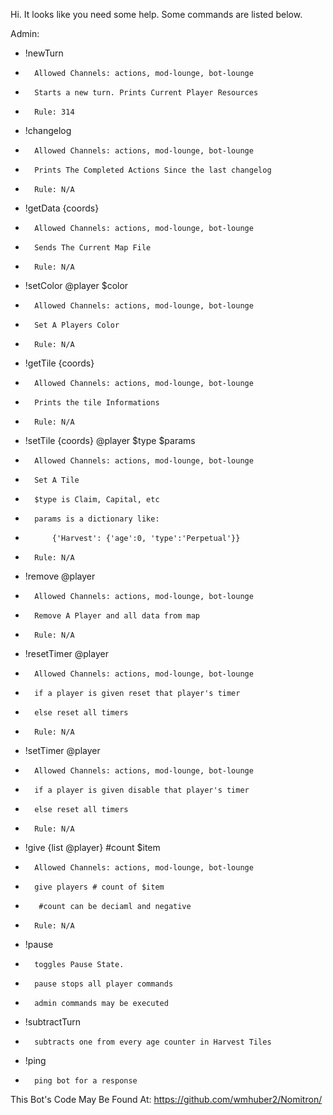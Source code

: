Hi. It looks like you need some help. Some commands are listed below.

Admin:
-    !newTurn
+       Allowed Channels: actions, mod-lounge, bot-lounge
+       Starts a new turn. Prints Current Player Resources
+       Rule: 314
-    !changelog
+       Allowed Channels: actions, mod-lounge, bot-lounge
+       Prints The Completed Actions Since the last changelog
+       Rule: N/A
-    !getData {coords}
+       Allowed Channels: actions, mod-lounge, bot-lounge
+       Sends The Current Map File
+       Rule: N/A
-    !setColor @player $color
+       Allowed Channels: actions, mod-lounge, bot-lounge
+       Set A Players Color
+       Rule: N/A
-    !getTile {coords}
+       Allowed Channels: actions, mod-lounge, bot-lounge
+       Prints the tile Informations
+       Rule: N/A
-    !setTile {coords} @player $type $params
+       Allowed Channels: actions, mod-lounge, bot-lounge
+       Set A Tile
+       $type is Claim, Capital, etc
+       params is a dictionary like:
+           {'Harvest': {'age':0, 'type':'Perpetual'}}
+       Rule: N/A
-    !remove @player
+       Allowed Channels: actions, mod-lounge, bot-lounge
+       Remove A Player and all data from map
+       Rule: N/A
-    !resetTimer @player
+       Allowed Channels: actions, mod-lounge, bot-lounge
+       if a player is given reset that player's timer
+       else reset all timers
+       Rule: N/A
-    !setTimer @player
+       Allowed Channels: actions, mod-lounge, bot-lounge
+       if a player is given disable that player's timer
+       else reset all timers
+       Rule: N/A
-    !give {list @player} #count $item
+       Allowed Channels: actions, mod-lounge, bot-lounge
+       give players # count of $item
+        #count can be deciaml and negative
+       Rule: N/A
-    !pause
+       toggles Pause State.
+       pause stops all player commands 
+       admin commands may be executed
-    !subtractTurn
+       subtracts one from every age counter in Harvest Tiles
-    !ping
+       ping bot for a response
This Bot's Code May Be Found At:
https://github.com/wmhuber2/Nomitron/